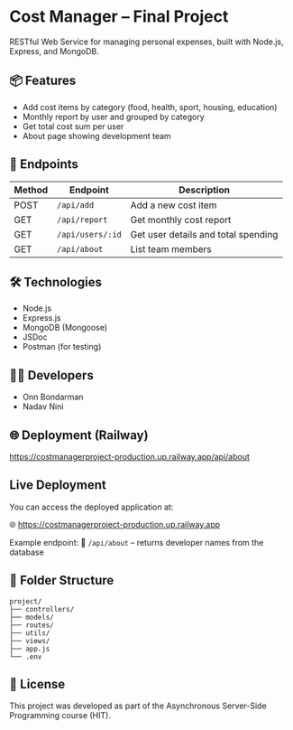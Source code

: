 # Cost Manager – Final Project

RESTful Web Service for managing personal expenses, built with Node.js, Express, and MongoDB.

## 📦 Features

- Add cost items by category (food, health, sport, housing, education)
- Monthly report by user and grouped by category
- Get total cost sum per user
- About page showing development team

## 📁 Endpoints

| Method | Endpoint           | Description                          |
|--------|--------------------|--------------------------------------|
| POST   | `/api/add`         | Add a new cost item                  |
| GET    | `/api/report`      | Get monthly cost report              |
| GET    | `/api/users/:id`   | Get user details and total spending |
| GET    | `/api/about`       | List team members                    |

## 🛠 Technologies

- Node.js
- Express.js
- MongoDB (Mongoose)
- JSDoc
- Postman (for testing)

## 👨‍💻 Developers

- Onn Bondarman
- Nadav Nini

## 🌐 Deployment (Railway)
https://costmanagerproject-production.up.railway.app/api/about

## Live Deployment

You can access the deployed application at:

🌐 https://costmanagerproject-production.up.railway.app

Example endpoint:
🧪 `/api/about` – returns developer names from the database


## 📂 Folder Structure

```
project/
├── controllers/
├── models/
├── routes/
├── utils/
├── views/
├── app.js
└── .env
```

## 📝 License

This project was developed as part of the Asynchronous Server-Side Programming course (HIT).
